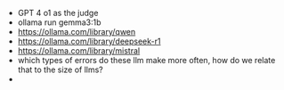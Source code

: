 - GPT 4 o1 as the judge
- ollama run gemma3:1b
- https://ollama.com/library/qwen
- https://ollama.com/library/deepseek-r1
- https://ollama.com/library/mistral
- which types of errors do these llm make more often, how do we relate that to the size of llms?
-
